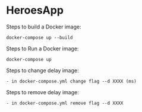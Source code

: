 # HeroesApp

Steps to build a Docker image:

    docker-compose up --build

Steps to Run a Docker image:

    docker-compose up

Steps to change delay image:
    
    - in docker-compose.yml change flag --d XXXX (ms)

Steps to remove delay image:

    - in docker-compose.yml remove flag --d XXXX
